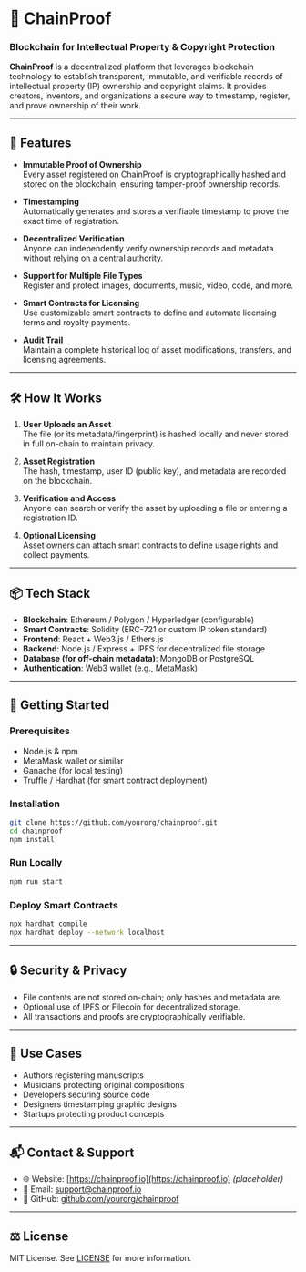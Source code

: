 # 🔗 ChainProof  
### Blockchain for Intellectual Property & Copyright Protection

**ChainProof** is a decentralized platform that leverages blockchain technology to establish transparent, immutable, and verifiable records of intellectual property (IP) ownership and copyright claims. It provides creators, inventors, and organizations a secure way to timestamp, register, and prove ownership of their work.

---

## 🚀 Features

- **Immutable Proof of Ownership**  
  Every asset registered on ChainProof is cryptographically hashed and stored on the blockchain, ensuring tamper-proof ownership records.

- **Timestamping**  
  Automatically generates and stores a verifiable timestamp to prove the exact time of registration.

- **Decentralized Verification**  
  Anyone can independently verify ownership records and metadata without relying on a central authority.

- **Support for Multiple File Types**  
  Register and protect images, documents, music, video, code, and more.

- **Smart Contracts for Licensing**  
  Use customizable smart contracts to define and automate licensing terms and royalty payments.

- **Audit Trail**  
  Maintain a complete historical log of asset modifications, transfers, and licensing agreements.

---

## 🛠️ How It Works

1. **User Uploads an Asset**  
   The file (or its metadata/fingerprint) is hashed locally and never stored in full on-chain to maintain privacy.

2. **Asset Registration**  
   The hash, timestamp, user ID (public key), and metadata are recorded on the blockchain.

3. **Verification and Access**  
   Anyone can search or verify the asset by uploading a file or entering a registration ID.

4. **Optional Licensing**  
   Asset owners can attach smart contracts to define usage rights and collect payments.

---

## 📦 Tech Stack

- **Blockchain**: Ethereum / Polygon / Hyperledger (configurable)
- **Smart Contracts**: Solidity (ERC-721 or custom IP token standard)
- **Frontend**: React + Web3.js / Ethers.js
- **Backend**: Node.js / Express + IPFS for decentralized file storage
- **Database (for off-chain metadata)**: MongoDB or PostgreSQL
- **Authentication**: Web3 wallet (e.g., MetaMask)

---

## 🧪 Getting Started

### Prerequisites

- Node.js & npm
- MetaMask wallet or similar
- Ganache (for local testing)
- Truffle / Hardhat (for smart contract deployment)

### Installation

```bash
git clone https://github.com/yourorg/chainproof.git
cd chainproof
npm install
```

### Run Locally

```bash
npm run start
```

### Deploy Smart Contracts

```bash
npx hardhat compile
npx hardhat deploy --network localhost
```

---

## 🔒 Security & Privacy

- File contents are not stored on-chain; only hashes and metadata are.
- Optional use of IPFS or Filecoin for decentralized storage.
- All transactions and proofs are cryptographically verifiable.

---

## 📄 Use Cases

- Authors registering manuscripts
- Musicians protecting original compositions
- Developers securing source code
- Designers timestamping graphic designs
- Startups protecting product concepts

---

## 📬 Contact & Support

- 🌐 Website: [https://chainproof.io](https://chainproof.io) *(placeholder)*
- 📧 Email: support@chainproof.io
- 🐙 GitHub: [github.com/yourorg/chainproof](https://github.com/yourorg/chainproof)

---

## ⚖️ License

MIT License. See [LICENSE](LICENSE) for more information.
